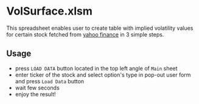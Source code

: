 # VolSurface.xlsm
This spreadsheet enables user to create table with implied volatility values for certain stock fetched from [yahoo finance](https://finance.yahoo.com/) in 3 simple steps.

## Usage
- press `LOAD DATA` button located in the top left angle of `Main` sheet
- enter ticker of the stock and select option's type in pop-out user form and press `Load Data` button
- wait few seconds
- enjoy the result!


